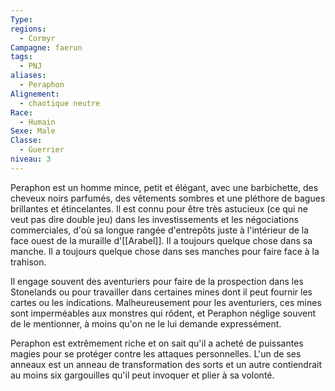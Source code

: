 ```yaml
---
Type: 
regions:
  - Cormyr
Campagne: faerun
tags:
  - PNJ
aliases:
  - Peraphon
Alignement:
  - chaotique neutre
Race:
  - Humain
Sexe: Male
Classe:
  - Guerrier
niveau: 3
---
```

Peraphon est un homme mince, petit et élégant, avec une barbichette, des cheveux noirs parfumés, des vêtements sombres et une pléthore de bagues brillantes et étincelantes. Il est connu pour être très astucieux (ce qui ne veut pas dire double jeu) dans les investissements et les négociations commerciales, d'où sa longue rangée d'entrepôts juste à l'intérieur de la face ouest de la muraille d'[[Arabel]]. Il a toujours quelque chose dans sa manche. Il a toujours quelque chose dans ses manches pour faire face à la trahison.

Il engage souvent des aventuriers pour faire de la prospection dans les Stonelands ou pour travailler dans certaines mines dont il peut fournir les cartes ou les indications. Malheureusement pour les aventuriers, ces mines sont imperméables aux monstres qui rôdent, et Peraphon néglige souvent de le mentionner, à moins qu'on ne le lui demande expressément.

Peraphon est extrêmement riche et on sait qu'il a acheté de puissantes magies pour se protéger contre les attaques personnelles. L'un de ses anneaux est un anneau de transformation des sorts et un autre contiendrait au moins six gargouilles qu'il peut invoquer et plier à sa volonté.
